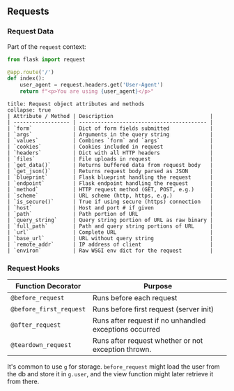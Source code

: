 ## Requests

### Request Data
Part of the `request` context:
```python
from flask import request

@app.route('/')
def index():
	user_agent = request.headers.get('User-Agent')
	return f"<p>You are using {user_agent}</p>"
```

```ad-note
title: Request object attributes and methods
collapse: true
| Attribute / Method | Description                               |
| ------------------ | ----------------------------------------- |
| `form`             | Dict of form fields submitted             |
| `args`             | Arguments in the query string             |
| `values`           | Combines `form` and `args`                |
| `cookies`          | Cookies included in request               |
| `headers`          | Dict with all HTTP headers                |
| `files`            | File uploads in request                   |
| `get_data()`       | Returns buffered data from request body   |
| `get_json()`       | Returns request body parsed as JSON       |
| `blueprint`        | Flask blueprint handling the request      |
| `endpoint`         | Flask endpoint handling the request       |
| `method`           | HTTP request method (GET, POST, e.g.)     |
| `scheme`           | URL scheme (http, https, e.g.)            |
| `is_secure()`      | True if using secure (https) connection   |
| `host`             | Host and port # if given                  |
| `path`             | Path portion of URL                       |
| `query_string`     | Query string portion of URL as raw binary |
| `full_path`        | Path and query string portions of URL     |
| `url`              | Complete URL                              |
| `base_url`         | URL without query string                  |
| `remote_addr`      | IP address of client                      |
| `environ`          | Raw WSGI env dict for the request         |
```

### Request Hooks
| Function Decorator      | Purpose                                                |
| ----------------------- | ------------------------------------------------------ |
| `@before_request`       | Runs before each request                               |
| `@before_first_request` | Runs before first request (server init)                |
| `@after_request`        | Runs after request if no unhandled exceptions occurred |
| `@teardown_request`     | Runs after request whether or not exception thrown.                                                       |

It's common to use `g` for storage. `before_request` might load the user from the db and store it in `g.user`, and the view function might later retrieve it from there.